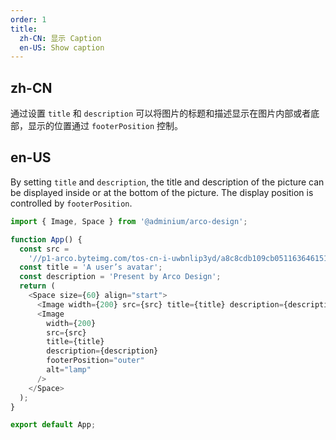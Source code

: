 ```yaml
---
order: 1
title:
  zh-CN: 显示 Caption
  en-US: Show caption
---
```


## zh-CN

通过设置 `title` 和 `description` 可以将图片的标题和描述显示在图片内部或者底部，显示的位置通过 `footerPosition` 控制。

## en-US

By setting `title` and `description`, the title and description of the picture can be displayed inside or at the bottom of the picture. The display position is controlled by `footerPosition`.

```js
import { Image, Space } from '@adminium/arco-design';

function App() {
  const src =
    '//p1-arco.byteimg.com/tos-cn-i-uwbnlip3yd/a8c8cdb109cb051163646151a4a5083b.png~tplv-uwbnlip3yd-webp.webp';
  const title = 'A user’s avatar';
  const description = 'Present by Arco Design';
  return (
    <Space size={60} align="start">
      <Image width={200} src={src} title={title} description={description} alt="lamp" />
      <Image
        width={200}
        src={src}
        title={title}
        description={description}
        footerPosition="outer"
        alt="lamp"
      />
    </Space>
  );
}

export default App;
```
